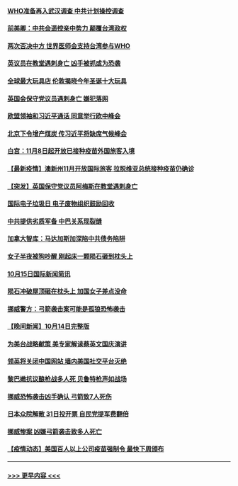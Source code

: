 #### [WHO准备再入武汉调查 中共计划操控调查](../pages/prog202/a103243292.md?t=10160901) 
#### [前美卿：中共会遥控亲中势力 颠覆台湾政权](../pages/prog202/a103244232.md?t=10160901) 
#### [两次否决中方 世界医师会支持台湾参与WHO](../pages/prog202/a103244239.md?t=10160901) 
#### [英议员在教堂遇刺身亡 凶手被抓或为恐袭](../pages/prog202/a103244247.md?t=10160901) 
#### [全球最大玩具店 伦敦揭晓今年圣诞十大玩具](../pages/prog202/a103244185.md?t=10160901) 
#### [英国会保守党议员遇刺身亡 嫌犯落网](../pages/prog202/a103244107.md?t=10160901) 
#### [欧盟领袖和习近平通话 同意举行欧中峰会](../pages/prog202/a103244093.md?t=10160901) 
#### [北京下令增产煤炭 传习近平将缺席气候峰会](../pages/prog202/a103244012.md?t=10160901) 
#### [白宫：11月8日起开放已接种疫苗外国旅客入境](../pages/prog202/a103243870.md?t=10160901) 
#### [【最新疫情】澳新州11月开放国际旅客 拉脱维亚总统接种疫苗仍确诊](../pages/prog202/a103243969.md?t=10160901) 
#### [【突发】英国保守党议员阿梅斯在教堂遇刺身亡](../pages/prog202/a103243912.md?t=10160901) 
#### [国际电子垃圾日 电子废物组织鼓励回收](../pages/prog202/a103243844.md?t=10160901) 
#### [中共提供劣质军备 中巴关系现裂缝](../pages/prog202/a103243792.md?t=10160901) 
#### [加拿大智库：马达加斯加深陷中共债务陷阱](../pages/prog202/a103243783.md?t=10160901) 
#### [女子半夜被狗吵醒 刚起床一颗陨石砸到枕头上](../pages/prog202/a103243732.md?t=10160901) 
#### [10月15日国际新闻简讯](../pages/prog202/a103243701.md?t=10160901) 
#### [陨石冲破屋顶砸在枕头上 加国女子差点没命](../pages/prog202/a103242753.md?t=10160901) 
#### [挪威警方：弓箭袭击案可能是孤狼恐怖袭击](../pages/prog202/a103243192.md?t=10160901) 
#### [【晚间新闻】10月14日完整版](../pages/prog202/a103243404.md?t=10160901) 
#### [为美台战略献策 美专家解读蔡英文国庆演讲](../pages/prog202/a103243272.md?t=10160901) 
#### [领英将关闭中国网站 墙内美国社交平台灭绝](../pages/prog202/a103243269.md?t=10160901) 
#### [黎巴嫩抗议酿枪战多人死 贝鲁特枪声如战场](../pages/prog202/a103243247.md?t=10160901) 
#### [挪威恐怖袭击凶手确认 弓箭致7人死伤](../pages/prog202/a103243227.md?t=10160901) 
#### [日本众院解散 31日投开票 自民党提军费翻倍](../pages/prog202/a103243155.md?t=10160901) 
#### [挪威惨案 凶嫌弓箭袭击致多人死亡](../pages/prog202/a103242203.md?t=10160901) 
#### [【疫情动态】美国百人以上公司疫苗强制令 最快下周颁布](../pages/prog202/a103242170.md?t=10160901) 

----
#### [ >>> 更早内容 <<< ](../indexes/prog202-earlier.md)
